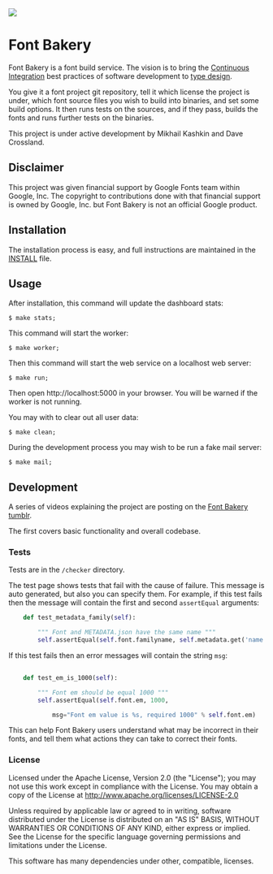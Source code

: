 <img src="https://raw.github.com/xen/fontbakery/master/docs/image.png">

# Font Bakery

Font Bakery is a font build service. The vision is to bring the [Continuous Integration](http://en.wikipedia.org/wiki/Continuous_integration) best practices of software development to [type design](http://en.wikipedia.org/wiki/Type_design).

You give it a font project git repository, tell it which license the project is under, which font source files you wish to build into binaries, and set some build options. It then runs tests on the sources, and if they pass, builds the fonts and runs further tests on the binaries.

This project is under active development by Mikhail Kashkin and Dave Crossland.

## Disclaimer

This project was given financial support by Google Fonts team within Google, Inc. The copyright to contributions done with that financial support is owned by Google, Inc. but Font Bakery is not an official Google product.

## Installation

The installation process is easy, and full instructions are maintained in the [INSTALL](./INSTALL.md) file.

## Usage

After installation, this command will update the dashboard stats:

    $ make stats;

This command will start the worker:

    $ make worker;

Then this command will start the web service on a localhost web server:

    $ make run;

Then open http://localhost:5000 in your browser. You will be warned if the worker is not running.

You may with to clear out all user data:

    $ make clean;

During the development process you may wish to be run a fake mail server:

    $ make mail;

## Development

A series of videos explaining the project are posting on the [Font Bakery tumblr](http://fontbakery.tumblr.com). 

The first covers basic functionality and overall codebase.

### Tests

Tests are in the `/checker` directory. 

The test page shows tests that fail with the cause of failure. This message is auto generated, but also you can specify them. For example, if this test fails then the message will contain the first and second `assertEqual` arguments:


```py
    def test_metadata_family(self):

        """ Font and METADATA.json have the same name """
        self.assertEqual(self.font.familyname, self.metadata.get('name', None))
```

If this test fails then an error messages will contain the string `msg`:

```py
 
    def test_em_is_1000(self):

        """ Font em should be equal 1000 """
        self.assertEqual(self.font.em, 1000,

            msg="Font em value is %s, required 1000" % self.font.em)
```

This can help Font Bakery users understand what may be incorrect in their fonts, and tell them what actions they can take to correct their fonts.

### License

Licensed under the Apache License, Version 2.0 (the "License"); you may not use this work except in compliance with the License. You may obtain a copy of the License at http://www.apache.org/licenses/LICENSE-2.0

Unless required by applicable law or agreed to in writing, software distributed under the License is distributed on an "AS IS" BASIS, WITHOUT WARRANTIES OR CONDITIONS OF ANY KIND, either express or implied. See the License for the specific language governing permissions and limitations under the License.

This software has many dependencies under other, compatible, licenses.
